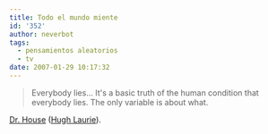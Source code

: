 ```yaml
---
title: Todo el mundo miente
id: '352'
author: neverbot
tags:
  - pensamientos aleatorios
  - tv
date: 2007-01-29 10:17:32
---
```


> Everybody lies... It's a basic truth of the human condition that everybody lies. The only variable is about what.

[Dr. House](http://www.tv.com/house/show/22374/summary.html) ([Hugh Laurie](http://www.imdb.com/name/nm0491402/)).